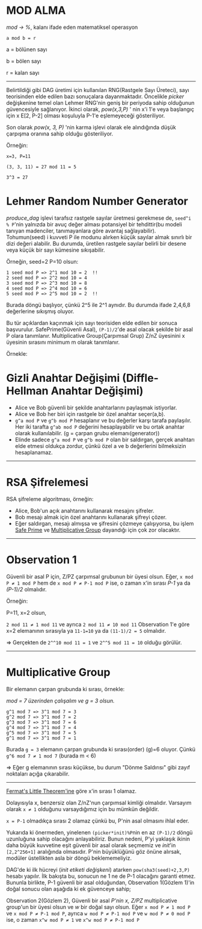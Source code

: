 # MOD ALMA

*mod -> %*,   kalanı ifade eden matematiksel operasyon 

```a mod b = r```

a = bölünen sayı 

b = bölen sayı

r = kalan sayı
___

Belirtildiği gibi DAG üretimi için kullanılan RNG(Rastgele Sayı Üreteci), sayı teorisinden elde edilen bazı sonuçalara dayanmaktadır. Öncelikle *picker* değişkenine temel olan Lehmer RNG'nin geniş bir periyoda sahip olduğunun
güvencesiyle sağlanıyor. İkinci olarak, *pow(x,3,P)* ' nin x'i 1'e veya başlangıç için x E[2, P-2] olması koşuluyla P-1'e eşlemeyeceği gösteriliyor. 

Son olarak *pow(x, 3, P)* 'nin karma işlevi olarak ele alındığında düşük 
çarpışma oranına sahip olduğu gösteriliyor.


Örneğin:
```
x=3, P=11

(3, 3, 11) = 27 mod 11 = 5

3^3 = 27 
```


# Lehmer Random Number Generator 
*produce_dag* işlevi tarafsız rastgele sayılar üretmesi gerekmese de, ```seed^i % P```'nin yalnızda bir avuç değer alması potansiyel bir tehdittir(bu modeli tanıyan madenciler, tanımayanlara göre avantaj sağlayabilir).
 Tohumun(seed) i kuvveti P ile modunu alırken küçük sayılar almak sınırlı bir dizi değeri alabilir. Bu durumda, üretilen rastgele sayılar belirli bir desene veya küçük bir sayı kümesine sıkışabilir.

 Örneğin, seed=2 P=10 olsun:
```
1 seed mod P => 2^1 mod 10 = 2  !!
2 seed mod P => 2^2 mod 10 = 4
3 seed mod P => 2^3 mod 10 = 8
4 seed mod P => 2^4 mod 10 = 6
5 seed mod P => 2^5 mod 10 = 2  !!
```
Burada döngü başlıyor, çünkü 2^5 ile 2^1 aynıdır. Bu durumda ifade 2,4,6,8 değerlerine sıkışmış oluyor.

Bu tür açıklardan kaçınmak için sayı teorisiden elde edilen bir sonuca başvurulur. SafePrime(Güvenli Asal), ```(P-1)/2```'de asal olacak şekilde bir asal P olara tanımlanır. Multiplicative Group(Çarpımsal Grup) Z/nZ üyesinini x üyesinin sırasını minimum m olarak tanımlanır. 

Örnekle:

# Gizli Anahtar Değişimi (Diffle-Hellman Anahtar Değişimi)

* Alice ve Bob güvenli bir şekilde anahtarlarını paylaşmak istiyorlar.
* Alice ve Bob her biri için rastgele bir özel anahtar seçer(a,b).
* ```g^a mod P``` ve ```g^b mod P``` hesaplanır ve bu değerler karşı tarafa paylaşılır. Her iki tarafta ```g^ab mod P``` değerini hesaplayabilir ve bu ortak anahtar olarak kullanılabilir.  (g = çarpan grubu elemanı(generator))
* Elinde sadece ```g^a mod P``` ve ```g^b mod P``` olan bir saldırgan, gerçek anahtarı elde etmesi oldukça zordur, çünkü özel a ve b değerlerini bilmeksizin hesaplanamaz.

___

# RSA Şifrelemesi

RSA şifreleme algoritması, 
örneğin:

* Alice, Bob'un açık anahtarını kullanarak mesajını şifreler.
* Bob mesajı almak için özel anahtarını kullanarak şifreyi çözer.
* Eğer saldırgan, mesajı almışsa ve şifresini çözmeye çalışıyorsa, bu işlem [Safe Prime](https://en.wikipedia.org/wiki/Safe_and_Sophie_Germain_primes) ve [Multiplicative Group](https://en.wikipedia.org/wiki/Multiplicative_group_of_integers_modulo_n) dayandığı için çok zor olacaktır.



___

# Observation 1
Güvenli bir asal P için, Z/PZ çarpımsal grubunun bir üyesi olsun. Eğer, 
```x mod P ≠ 1 mod P``` hem de ```x mod P ≠ P-1 mod P``` ise, o zaman x'in sırası *P-1* ya da *(P-1)/2* olmalıdır.

Örneğin: 

P=11, x=2 olsun,

```2 mod 11 ≠ 1 mod 11``` ve ayrıca ```2 mod 11 ≠ 10 mod 11``` 
Observation 1'e göre x=2 elemanının sırasıyla ya ```11-1=10``` ya da ```(11-1)/2 = 5``` olmalıdır.

=> Gerçekten de ```2^^10 mod 11 = 1``` ve ```2^^5 mod 11 = 10``` olduğu görülür. 


___

# Multiplicative Group

Bir elemanın çarpan grubunda ki sırası, örnekle:

*mod = 7 üzerinden çalışalım ve g = 3 olsun.*

```
g^1 mod 7 => 3^1 mod 7 = 3
g^2 mod 7 => 3^1 mod 7 = 2
g^3 mod 7 => 3^1 mod 7 = 6
g^4 mod 7 => 3^1 mod 7 = 4
g^5 mod 7 => 3^1 mod 7 = 5
g^1 mod 7 => 3^1 mod 7 = 1
```

Burada ```g = 3``` elemanın çarpan grubunda ki sırası(order) (g)=6 oluyor. Çünkü ```g^6 mod 7 ≠ 1 mod 7```    (burada m < 6)

=> Eğer g elemanının sırası küçükse, bu durum "Dönme Saldırısı" gibi zayıf noktaları açığa çıkarabilir.



___

[Fermat's Little Theorem'ine](https://en.wikipedia.org/wiki/Fermat%27s_little_theorem) göre x'in sırası 1 olamaz. 

Dolayısıyla x, benzersiz olan Z/nZ'nun çarpımsal kimliği olmalıdır. Varsayım olarak ```x ≠ 1``` olduğunu varsaydığımız için bu mümkün değildir. 

```x = P-1``` olmadıkça sırası 2 olamaz çünkü bu, P'nin asal olmasını ihlal eder.

  Yukarıda ki önermeden, yinelenen ```(picker*init)%P```nin en az ```(P-1)/2``` döngü uzunluğuna sahip olacağını anlayabiliriz. Bunun nedeni, P'yi yaklaşık ikinin daha büyük kuvvetine eşit güvenli bir asal olarak seçmemiz ve *init*'in ```[2,2^256+1]``` aralığında olmasıdır. P'nin büyüklüğünü göz önüne alırsak, modüler üstellikten asla bir döngü beklememeliyiz.


DAG'de ki ilk hücreyi (*init etiketi değişkeni*) atarken ```pow(sha3(seed)+2,3,P)``` hesabı yapılır. İlk bakışta bu, sonucun ne 1 ne de P-1 
olacağını garanti etmez. Bununla birlikte, P-1 güvenli bir asal olduğundan, Observation 1(Gözlem 1)'in doğal sonucu olan aşağıda ki ek güvenceye sahip;

Observation 2(Gözlem 2), Güvenli bir asal *P'nin x, Z/PZ* multiplicative group'un bir üyesi olsun ve *w* bir doğal sayı olsun. 
Eğer ```x mod P ≠ 1 mod P``` ve ```x mod P ≠ P-1 mod P```, ayrıca ```w mod P ≠ P-1 mod P``` ve ```w mod P ≠ 0 mod P``` ise, o zaman ```x^w mod P ≠ 1``` ve ```x^w mod P ≠ P-1 mod P```
